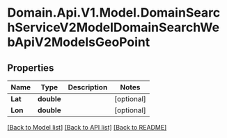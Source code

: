 # Domain.Api.V1.Model.DomainSearchServiceV2ModelDomainSearchWebApiV2ModelsGeoPoint
## Properties

Name | Type | Description | Notes
------------ | ------------- | ------------- | -------------
**Lat** | **double** |  | [optional] 
**Lon** | **double** |  | [optional] 

[[Back to Model list]](../README.md#documentation-for-models) [[Back to API list]](../README.md#documentation-for-api-endpoints) [[Back to README]](../README.md)

